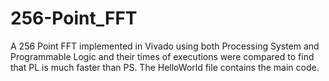 # 256-Point_FFT
A 256 Point FFT implemented in Vivado using both Processing System and Programmable Logic and their times of executions were compared to find that PL is much faster than PS.
The HelloWorld file contains the main code.
